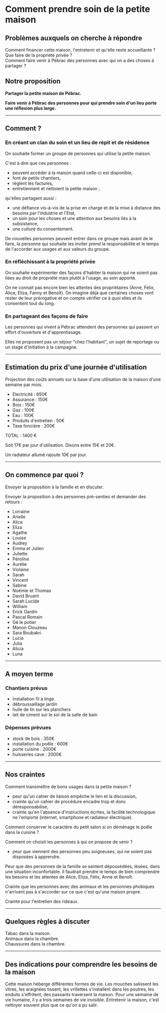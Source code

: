 <LINK rel=STYLESHEET href="cr.css" type="text/css">

# Comment prendre soin de la petite maison

## Problèmes auxquels on cherche à répondre

Comment financer cette maison, l'entretenir et qu'elle reste accueillante ?  
Que faire de la propriété privée ?  
Comment faire venir à Pébrac des personnes avec qui on a des choses à partager ?

## Notre proposition 

**Partager la petite maison de Pébrac.**

**Faire venir à Pébrac des personnes pour qui prendre soin d'un lieu porte une réflexion plus large.**
___

## Comment ?

### En créant un clan du soin et un lieu de répit et de résidence

On souhaite former un groupe de personnes qui utilise la petite maison.

C'est à dire que ces personnes :

- peuvent accéder à la maison quand celle-ci est disponible,
- font de petits chantiers,
- règlent les factures,
- entretiennent et nettoient la petite maison ;

qu'elles partagent aussi :

- une défiance vis-à-vis de la prise en charge et de la mise à distance des besoins par l'industrie et l'Etat,
- un soin pour les choses et une attention aux besoins liés à la subsistance,
- une culture du consentement.

De nouvelles personnes peuvent entrer dans ce groupe mais avant de  le faire, la personne qui souhaite les inviter prend la responsabilité et le temps de l'accorder aux usages et aux valeurs du groupe.

### En réfléchissant à la propriété privée

On souhaite expérimenter des façons d'habiter la maison qui ne soient pas liées au droit de propriété mais plutôt à l'usage, au soin apporté.  

On ne connait pas encore bien les attentes des propriétaires (Anne, Félix, Alice, Eliza, Fanny et Benoît). On imagine déjà que certaines choses vont rester de leur prérogative et on compte vérifier ce à quoi elles et ils consentent tout du long.

### En partageant des façons de faire

Les personnes qui vivent à Pébrac attendent des personnes qui passent un effort d'ouverture et d'apprentissage.

Elles ne proposent pas un séjour "chez l'habitant", un sujet de reportage ou un stage d'initiation à la campagne.
___

## Estimation du prix d'une journée d'utilisation

Projection des coûts annuels sur la base d'une utilisation de la maison d'une semaine par mois.

- Electricité : 650€  
- Assurance : 150€  
- Bois : 150€  
- Gaz : 100€  
- Eau : 100€  
- Produits d'entretien : 50€  
- Taxe foncière : 200€

TOTAL : 1400 €

Soit 17€ par jour d'utilisation. Disons entre 15€ et 20€.

Un radiateur allumé rajoute 10€ par jour.

___

## On commence par quoi ?

Envoyer la proposition à la famille et en discuter.

Envoyer la proposition à des personnes pré-senties et demander des retours :

- Lorraine
- Arielle
- Alice
- Eliza
- Agathe
- Louise
- Audrey
- Emma et Julien
- Juliette
- Péroline
- Aurélie
- Violaine
- Sarah
- Vincent
- Sabine
- Noémie et Thomas
- David Bruant
- Sarah Lucide
- William
- Erick Gardin
- Pascal Romain
- Gé le potier
- Manon Clouzeau
- Sara Boubakri
- Lucía
- Julia
- Alicia
- Luna

___

## A moyen terme

### Chantiers prévus

- installation fil à linge
- débroussaillage jardin
- huile de lin sur les planchers
- lait de ciment sur le sol de la salle de bain

### Dépenses prévues

- stock de bois : 350€
- installation du poêle : 600€
- porte cuisine : 2000€
- huisseries cave : 2000€

___

## Nos craintes

Comment transmettre de bons usages dans la petite maison ?

- peur qu'un cahier de liaison empêche le lien et la discussion,
- crainte qu'un cahier de procédure encadre trop et donc déresponsabilise,
- crainte qu'en l'absence d'instructions écrites, la facilité technologique ne l'emporte (internet, smartphone et radiateur électrique).

Comment conserver le caractère du petit salon si on déménage le poêle dans la cuisine ?

Comment on choisit les personnes à qui on propose de venir ?

- peur que viennent des personnes peu soigneuses, qui ne soient pas disposées à apprendre.

Peur que des personnes de la famille se sentent dépossédées, lésées, dans une situation inconfortable. Il faudrait prendre le temps de bien comprendre les besoins et les attentes de Alice,  Eliza, Félix, Anne et Benoît.

Crainte que les personnes avec des animaux et les personnes phobiques n'arrivent pas à s'accorder sur ce que c'est qu'une maison propre.

Crainte pour l'entretien des rideaux.
___

## Quelques règles à discuter

Tabac dans la maison.  
Animaux dans la chambre.  
Chaussures dans la chambre.  

___

## Des indications pour comprendre les besoins de la maison

Cette maison héberge différentes formes de vie. Les mouches salissent les vitres, les araignées tissent, les vrillettes s'installent dans les poutres, les enduits s'effritent, des passants traversent la maison. Pour une semaine de vie humaine, il y a trois semaines de vie invisible. Entretenir la maison, c'est nettoyer souvent plus que ce qu'on a pu salir.
